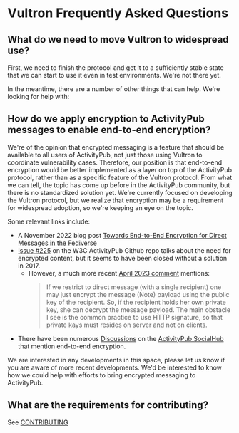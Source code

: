 # Vultron Frequently Asked Questions

## What do we need to move Vultron to widespread use?

First, we need to finish the protocol and get it to a sufficiently stable state that we can start to use it even in 
test environments.  We're not there yet.

In the meantime, there are a number of other things that can help. We're looking for help with:


## How do we apply encryption to ActivityPub messages to enable end-to-end encryption?

We're of the opinion that encrypted messaging is a feature that should be available to all users of
ActivityPub, not just those using Vultron to coordinate vulnerability cases.
Therefore, our position is that end-to-end encryption would be better implemented as a layer on top of the ActivityPub
protocol, rather
than as a specific feature of the Vultron protocol.
From what we can tell, the topic has come up before in the ActivityPub community, but there is no
standardized solution yet.
We're currently focused on developing the Vultron protocol, but we realize that encryption may be a requirement for
widespread adoption, so we're keeping an eye on the topic.

Some relevant links include:

- A November 2022 blog
  post [Towards End-to-End Encryption for Direct Messages in the Fediverse](https://soatok.blog/2022/11/22/towards-end-to-end-encryption-for-direct-messages-in-the-fediverse/)
- [Issue #225](https://github.com/w3c/activitypub/issues/225) on the W3C ActivityPub Github repo talks about the
  need for encrypted content, but it seems to have been closed without a solution in 2017.
    - However, a much more
      recent [April 2023 comment](https://github.com/w3c/activitypub/issues/225#issuecomment-1493887382)
      mentions:
      > If we restrict to direct message (with a single recipient) one may just encrypt the message (Note) payload using
      the
      public key of the recipient. So, if the recipient holds her own private key, she can decrypt the message payload.
      The
      main obstacle I see is the common practice to use HTTP signature, so that private kays must resides on server and
      not
      on clients.
- There have been numerous [Discussions](https://socialhub.activitypub.rocks/search?q=end+to+end+encryption) on the
  [ActivityPub SocialHub](https://socialhub.activitypub.rocks/) that mention end-to-end encryption.

We are interested in any developments in this space, please let us know if you are aware of more recent developments.
We'd be interested to know how we could help with efforts to bring encrypted messaging to ActivityPub.

## What are the requirements for contributing?

See [CONTRIBUTING](about/CONTRIBUTING.MD)

